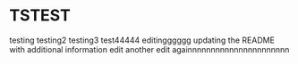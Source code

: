 # TSTEST
testing
testing2
testing3
test44444
editingggggg
updating the README with additional information
edit
another edit
againnnnnnnnnnnnnnnnnnnnnn
